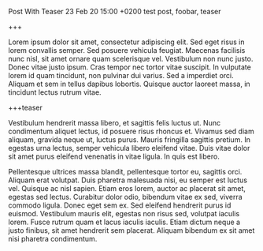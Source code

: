 Post With Teaser
23 Feb 20 15:00 +0200
test post, foobar, teaser

+++

Lorem ipsum dolor sit amet, consectetur adipiscing elit. Sed eget risus in lorem convallis semper.
Sed posuere vehicula feugiat. Maecenas facilisis nunc nisl, sit amet ornare quam scelerisque vel.
Vestibulum non nunc justo. Donec vitae justo ipsum. Cras tempor nec tortor vitae suscipit.
In vulputate lorem id quam tincidunt, non pulvinar dui varius. Sed a imperdiet orci.
Aliquam et sem in tellus dapibus lobortis. Quisque auctor laoreet massa, in tincidunt lectus rutrum vitae.

+++teaser

Vestibulum hendrerit massa libero, et sagittis felis luctus ut. Nunc condimentum aliquet lectus,
id posuere risus rhoncus et. Vivamus sed diam aliquam, gravida neque ut, luctus purus.
Mauris fringilla sagittis pretium. In egestas urna lectus, semper vehicula libero eleifend vitae.
Duis vitae dolor sit amet purus eleifend venenatis in vitae ligula. In quis est libero.

Pellentesque ultrices massa blandit, pellentesque tortor eu, sagittis orci. Aliquam erat volutpat.
Duis pharetra malesuada nisi, eu semper est luctus vel. Quisque ac nisl sapien. Etiam eros lorem,
auctor ac placerat sit amet, egestas sed lectus. Curabitur dolor odio, bibendum vitae ex sed, viverra commodo ligula.
Donec eget sem ex. Sed eleifend hendrerit purus id euismod. Vestibulum mauris elit, egestas non risus sed,
volutpat iaculis lorem. Fusce rutrum quam et lacus iaculis iaculis. Etiam dictum neque a justo finibus,
sit amet hendrerit sem placerat. Aliquam bibendum ex sit amet nisi pharetra condimentum.
